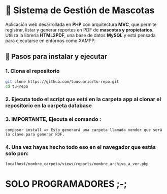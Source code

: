 # 🐾 Sistema de Gestión de Mascotas

Aplicación web desarrollada en **PHP** con arquitectura **MVC**, que permite registrar, listar y generar reportes en PDF de **mascotas y propietarios**. Utiliza la librería **HTML2PDF**, una base de datos **MySQL** y está pensada para ejecutarse en entornos como XAMPP.

## 🚀 Pasos para instalar y ejecutar

### 1. Clona el repositorio

```bash
git clone https://github.com/tuusuario/tu-repo.git
cd tu-repo
```
### 2. Ejecuta todo el script que está en la carpeta app al clonar el repositorio en la carpeta database
### 3. IMPORTANTE, Ejecuta el comando : 
```
composer install => Esto generará una carpeta llamada vendor que será la clave para generar PDF.
```
### 4. Una vez hayas hecho todo eso en el navegador que estás solo pon: 
```
localhost/nombre_carpeta/views/reports/nombre_archivo_a_ver.php
```

# SOLO PROGRAMADORES ;-;
